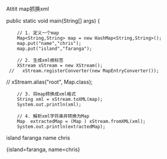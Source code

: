 Atitit map抓换xml




  public static void main(String[] args) {

        // 1. 定义一个map
        Map<String,String> map = new HashMap<String,String>();
        map.put("name","chris");
        map.put("island","faranga");

        // 2. 生成xml根标签
        XStream xStream = new XStream();
     //   xStream.registerConverter(new MapEntryConverter());
   //     xStream.alias("root", Map.class);

        // 3. 将map转换成xml格式
        String xml = xStream.toXML(map);
        System.out.println(xml);

        // 4. 解析xml字符串并转换为Map
        Map  extractedMap = (Map ) xStream.fromXML(xml);
        System.out.println(extractedMap);


<map>
  <entry>
    <string>island</string>
    <string>faranga</string>
  </entry>
  <entry>
    <string>name</string>
    <string>chris</string>
  </entry>
</map>



{island=faranga, name=chris}
